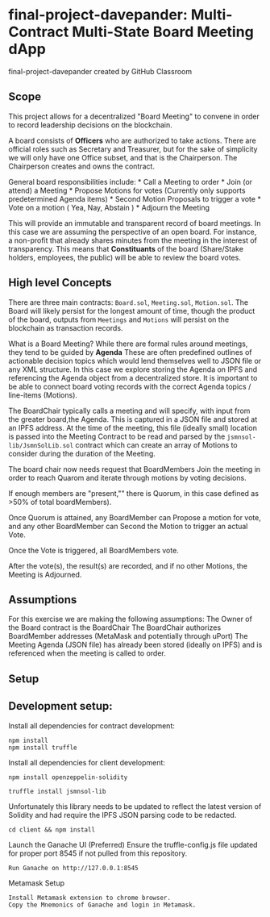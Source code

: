 # final-project-davepander: Multi-Contract Multi-State Board Meeting dApp
final-project-davepander created by GitHub Classroom

## Scope
This project allows for a decentralized "Board Meeting" to convene in order to record leadership decisions on the blockchain.

A board consists of **Officers** who are authorized to take actions. There are official roles such as Secretary and Treasurer, but for the sake of simplicity we will only have one Office subset, and that is the Chairperson. The Chairperson creates and owns the contract.

General board responsibilities include:
    * Call a Meeting to order
    * Join (or attend) a Meeting
    * Propose Motions for votes (Currently only supports predetermined Agenda items)
    * Second Motion Proposals to trigger a vote
    * Vote on a motion  ( Yea, Nay, Abstain )
    * Adjourn the Meeting

This will provide an immutable and transparent record of board meetings. In this case we are assuming the perspective of an open board. For instance, a non-profit that already shares minutes from the meeting in the interest of transparency. This means that **Constituants** of the board (Share/Stake holders, employees, the public) will be able to review the board votes.

## High level Concepts

  There are three main contracts:
    `Board.sol`, `Meeting.sol`, `Motion.sol`.  The Board will likely persist for the longest amount of time, though the product of the board, outputs from `Meetings` and `Motions` will persist on the blockchain as transaction records.


   What is a Board Meeting? While there are formal rules around meetings, they tend to be guided by **Agenda** These are often predefined outlines of actionable decision topics which would lend themselves well to JSON file or any XML structure. In this case we explore storing the Agenda on IPFS and referencing the Agenda object from a decentralized store. It is important to be able to connect board voting records with the correct Agenda topics / line-items (Motions).

   The BoardChair typically calls a meeting and will specify, with input from the greater board,the Agenda.  This is captured in a JSON file and stored at an IPFS address. At the time of the meeting, this file (ideally small) location is passed into the Meeting Contract to be read and parsed by the `jsmnsol-lib/JsmnSolLib.sol` contract which can create an array of Motions to consider during the duration of the Meeting.

   The board chair now needs request that BoardMembers Join the meeting in order to reach Quarom and iterate through motions by voting decisions.  

   If enough members are "present,"" there is Quorum, in this case defined as >50% of total boardMembers).

   Once Quorum is attained, any BoardMember can Propose a motion for vote, and any other BoardMember can Second the Motion to trigger an actual Vote.

  Once the Vote is triggered, all BoardMembers vote.

  After the vote(s), the result(s) are recorded, and if no other Motions, the Meeting is Adjourned.

## Assumptions
  For this exercise we are making the following assumptions:
    The Owner of the Board contract is the BoardChair
    The BoardChair authorizes BoardMember addresses (MetaMask and potentially through uPort)
    The Meeting Agenda (JSON file) has already been stored (ideally on IPFS) and is referenced when the meeting is called to order.

## Setup
## Development setup:
Install all dependencies for contract development:
```
npm install
npm install truffle
```

Install all dependencies for client development:

```
npm install openzeppelin-solidity
```

```
truffle install jsmnsol-lib
```
  Unfortunately this library needs to be updated to reflect the latest version of Solidity and had require the IPFS JSON parsing code to be redacted.

```
cd client && npm install
```
Launch the Ganache UI (Preferred)
Ensure the truffle-config.js file updated for proper port 8545 if not pulled from this repository.
```
Run Ganache on http://127.0.0.1:8545
```
Metamask Setup
```
Install Metamask extension to chrome browser.
Copy the Mnemonics of Ganache and login in Metamask.
```    
